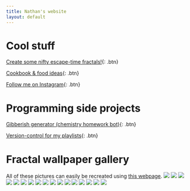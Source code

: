 ```yaml
---
title: Nathan's website
layout: default
---
```

# Cool stuff
[Create some nifty escape-time fractals!](fractals){: .btn}

[Cookbook & food ideas](food){: .btn}

[Follow me on Instagram](https://www.instagram.com/nat.han_solo.mon){: .btn}

# Programming side projects
[Gibberish generator (chemistry homework bot)](https://nathansolomon1678.github.io/chem_hw){: .btn}

[Version-control for my playlists](https://nathansolomon1678.github.io/Moosic){: .btn}

# Fractal wallpaper gallery
All of these pictures can easily be recreated using [this webpage](fractals).
![](gallery/Bonkers.png)
![](gallery/Faeryflower.png)
![](gallery/Zesty%20heartache.png)
![](gallery/Heh.png)
![](gallery/Creepy%20chaos.png)
![](gallery/Gourmet%20cabbage.png)
![](gallery/Beet%20colored%20fractal.png)
![](gallery/Soul-suffocating%20sorrow.png)
![](gallery/Heart.png)
![](gallery/Withering%20sanity.png)
![](gallery/Adrenaline-inducing%20despair.png)
![](gallery/Lightning.png)
![](gallery/Rgrhgrhaghhagrhahrharehber.png)
![](gallery/Zvvvzzxvzxzxvzxbnzxvzbfzfzxfzbfb.png)
![](gallery/Wallpaper.png)
![](gallery/Wonk.png)
![](gallery/Rachel%27s%20colorscheme.png)
